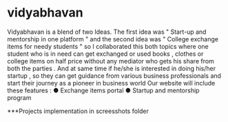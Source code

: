# vidyabhavan

Vidyabhavan is a blend of two Ideas. The first
idea was " Start-up and mentorship in one platform " and the
second idea was " College exchange items for needy students "
so I collaborated this both topics where one student who is in need can get exchanged or used books , clothes or college items on half
price without any mediator who gets his share from both the parties .
And at same time if he/she is interested in doing his/her startup , so they can get
guidance from various business professionals and start their journey as a pioneer in
business world
Our website will include these features :
● Exchange items portal
● Startup and mentorship program


***Projects implementation in screesshots folder
